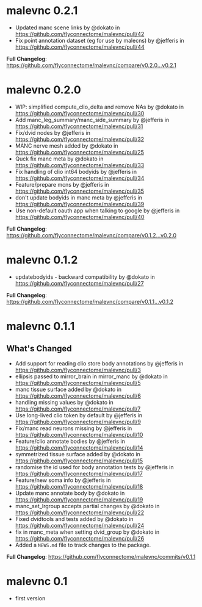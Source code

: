 # malevnc 0.2.1
* Updated manc scene links by @dokato in https://github.com/flyconnectome/malevnc/pull/42
* Fix point annotation dataset (eg for use by malecns) by @jefferis in https://github.com/flyconnectome/malevnc/pull/44 


**Full Changelog**: https://github.com/flyconnectome/malevnc/compare/v0.2.0...v0.2.1

# malevnc 0.2.0

* WIP: simplified compute_clio_delta and remove NAs by @dokato in https://github.com/flyconnectome/malevnc/pull/30
* Add manc_leg_summary/manc_side_summary by @jefferis in https://github.com/flyconnectome/malevnc/pull/31
* Fix/dvid nodes by @jefferis in https://github.com/flyconnectome/malevnc/pull/32
* MANC nerve mesh added  by @dokato in https://github.com/flyconnectome/malevnc/pull/25
* Quck fix manc meta by @dokato in https://github.com/flyconnectome/malevnc/pull/33
* Fix handling of clio int64 bodyids by @jefferis in https://github.com/flyconnectome/malevnc/pull/34
* Feature/prepare mcns by @jefferis in https://github.com/flyconnectome/malevnc/pull/35
* don't update bodyids in manc meta by @jefferis in https://github.com/flyconnectome/malevnc/pull/39
* Use non-default oauth app when talking to google by @jefferis in https://github.com/flyconnectome/malevnc/pull/40


**Full Changelog**: https://github.com/flyconnectome/malevnc/compare/v0.1.2...v0.2.0

# malevnc 0.1.2
* updatebodyids - backward compatibility by @dokato in https://github.com/flyconnectome/malevnc/pull/27

**Full Changelog**: https://github.com/flyconnectome/malevnc/compare/v0.1.1...v0.1.2

# malevnc 0.1.1

## What's Changed
* Add support for reading clio store body annotations  by @jefferis in https://github.com/flyconnectome/malevnc/pull/3
* ellipsis passed to mirror_brain in mirror_manc by @dokato in https://github.com/flyconnectome/malevnc/pull/5
* manc tissue surface added by @dokato in https://github.com/flyconnectome/malevnc/pull/6
* handling missing values by @dokato in https://github.com/flyconnectome/malevnc/pull/7
* Use long-lived clio token by default by @jefferis in https://github.com/flyconnectome/malevnc/pull/9
* Fix/manc read neurons missing by @jefferis in https://github.com/flyconnectome/malevnc/pull/10
* Feature/clio annotate bodies by @jefferis in https://github.com/flyconnectome/malevnc/pull/14
* symmetrized tissue surface added by @dokato in https://github.com/flyconnectome/malevnc/pull/15
* randomise the id used for body annotation tests by @jefferis in https://github.com/flyconnectome/malevnc/pull/17
* Feature/new soma info by @jefferis in https://github.com/flyconnectome/malevnc/pull/18
* Update manc annotate body by @dokato in https://github.com/flyconnectome/malevnc/pull/19
* manc_set_lrgroup accepts partial changes by @dokato in https://github.com/flyconnectome/malevnc/pull/22
* Fixed dvidtools and tests added by @dokato in https://github.com/flyconnectome/malevnc/pull/24
* fix in manc_meta when setting dvid_group by @dokato in https://github.com/flyconnectome/malevnc/pull/26
* Added a `NEWS.md` file to track changes to the package.


**Full Changelog**: https://github.com/flyconnectome/malevnc/commits/v0.1.1

# malevnc 0.1

* first version
